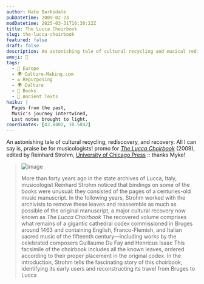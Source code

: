 ```yaml
---
author: Nate Barksdale
pubDatetime: 2009-02-23
modDatetime: 2025-03-31T16:30:22Z
title: The Lucca Choirbook
slug: the-lucca-choirbook
featured: false
draft: false
description: An astonishing tale of cultural recycling and musical rediscovery, all thanks to musicologists like Reinhard Strohm.
emoji: 📜
tags:
  - 🍷 Europe
  - 🌍 Culture-Making.com
  - ♻️ Repurposing
  - 🌍 Culture
  - 📖 Books
  - 📜 Ancient Texts
haiku: |
  Pages from the past,  
  Music's journey intertwined,  
  Lost notes brought to light.
coordinates: [43.8402, 10.5042]
---
```


An astonishing tale of cultural recycling, rediscovery, and recovery. All I can say is, praise be for musicologists!
promo for _[The Lucca Choirbook](https://www.google.com/search?q=%22The%20Lucca%20Choirbook%22%20amazon.com)_ (2009), edited by Reinhard Strohm, [University of Chicago Press](https://www.google.com/search?q=%22University%20of%20Chicago%20Press%22%20press.uchicago.edu) :: thanks Myke!

> ![image](http://culture-making.com/media/n1374_36159939_5612.jpg)
>
> More than forty years ago in the state archives of Lucca, Italy, musicologist Reinhard Strohm noticed that bindings on some of the books were unusual: they consisted of the pages of a centuries-old music manuscript. In the following years, Strohm worked with the archivists to remove these leaves and reassemble as much as possible of the original manuscript, a major cultural recovery now known as _The Lucca Choirbook_
> The recovered volume comprises what remains of a gigantic cathedral codex commissioned in Bruges around 1463 and containing English, Franco-Flemish, and Italian sacred music of the fifteenth century—including works by the celebrated composers Guillaume Du Fay and Henricus Isaac
> This facsimile of the choirbook includes all the known leaves, ordered according to their proper placement in the original codex. In the introduction, Strohm tells the fascinating story of this choirbook, identifying its early users and reconstructing its travel from Bruges to Lucca
